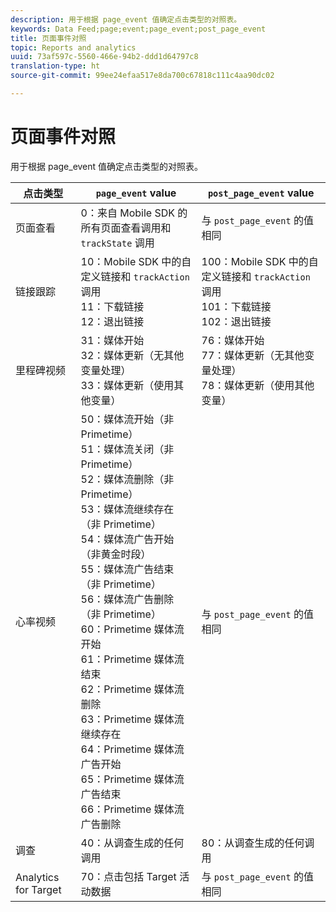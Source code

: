 ```yaml
---
description: 用于根据 page_event 值确定点击类型的对照表。
keywords: Data Feed;page;event;page_event;post_page_event
title: 页面事件对照
topic: Reports and analytics
uuid: 73af597c-5560-466e-94b2-ddd1d64797c8
translation-type: ht
source-git-commit: 99ee24efaa517e8da700c67818c111c4aa90dc02

---
```



# 页面事件对照

用于根据 page_event 值确定点击类型的对照表。

| 点击类型 | `page_event` value | `post_page_event` value |
| --- | --- | --- |
| 页面查看 | 0：来自 Mobile SDK 的所有页面查看调用和 `trackState` 调用 | 与 `post_page_event` 的值相同 |
| 链接跟踪 | 10：Mobile SDK 中的自定义链接和 `trackAction` 调用<br>11：下载链接<br>12：退出链接 | 100：Mobile SDK 中的自定义链接和 `trackAction` 调用<br>101：下载链接<br>102：退出链接 |
| 里程碑视频 | 31：媒体开始<br>32：媒体更新（无其他变量处理）<br>33：媒体更新（使用其他变量） | 76：媒体开始<br>77：媒体更新（无其他变量处理）<br>78：媒体更新（使用其他变量） |
| 心率视频 | 50：媒体流开始（非 Primetime）<br>51：媒体流关闭（非 Primetime）<br>52：媒体流删除（非 Primetime）<br>53：媒体流继续存在（非 Primetime）<br>54：媒体流广告开始（非黄金时段）<br>55：媒体流广告结束（非 Primetime）<br>56：媒体流广告删除（非 Primetime）<br>60：Primetime 媒体流开始<br>61：Primetime 媒体流结束<br>62：Primetime 媒体流删除<br>63：Primetime 媒体流继续存在<br>64：Primetime 媒体流广告开始<br>65：Primetime 媒体流广告结束<br>66：Primetime 媒体流广告删除 | 与 `post_page_event` 的值相同 |
| 调查 | 40：从调查生成的任何调用 | 80：从调查生成的任何调用 |
| Analytics for Target | 70：点击包括 Target 活动数据 | 与 `post_page_event` 的值相同 |

